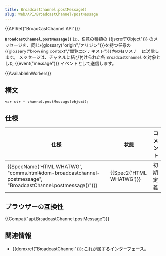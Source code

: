 ```yaml
---
title: BroadcastChannel.postMessage()
slug: Web/API/BroadcastChannel/postMessage
---
```


{{APIRef("BroadCastChannel API")}}

**`BroadcastChannel.postMessage()`** は、任意の種類の {{jsxref("Object")}} のメッセージを、同じ{{glossary("origin","オリジン")}}を持つ任意の{{glossary("browsing context","閲覧コンテキスト")}}内の各リスナーに送信します。 メッセージは、チャネルに結び付けられた各 `BroadcastChannel` を対象とした {{event("message")}} イベントとして送信します。

{{AvailableInWorkers}}

## 構文

```
var str = channel.postMessage(object);
```

## 仕様

| 仕様                                                                                                                                             | 状態                             | コメント |
| ------------------------------------------------------------------------------------------------------------------------------------------------ | -------------------------------- | -------- |
| {{SpecName('HTML WHATWG', "comms.html#dom-broadcastchannel-postmessage", "BroadcastChannel.postmessage()")}} | {{Spec2('HTML WHATWG')}} | 初期定義 |

## ブラウザーの互換性

{{Compat("api.BroadcastChannel.postMessage")}}

## 関連情報

- {{domxref("BroadcastChannel")}}: これが属するインターフェース。
